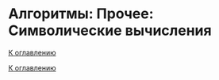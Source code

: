 # Алгоритмы: Прочее: Символические вычисления

<!--

-->

[К оглавлению](../README.md)



[К оглавлению](../README.md)
